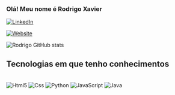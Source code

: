 
### Olá! Meu nome é Rodrigo Xavier

[![LinkedIn](https://img.shields.io/badge/LinkedIn-0077B5?style=for-the-badge&logo=linkedin&logoColor=white)](https://www.linkedin.com/in/rodrigo-xavier-284936233/)

[![Website](https://img.shields.io/badge/website-000000?style=for-the-badge&logo=About.me&logoColor=white)](https://imaginative-praline-49f12b.netlify.app/)

![Rodrigo GitHub stats](https://github-readme-stats.vercel.app/api?username=anuraghazra&show_icons=true&theme=transparent)

## Tecnologias em que tenho conhecimentos

<div style="display:inline_block"><br>
    <img align="center" alt= "Html5" src="https://img.shields.io/badge/HTML5-E34F26?style=for-the-badge&logo=html5&logoColor=white"/>
    <img align="center" alt= "Css" src="https://img.shields.io/badge/CSS3-1572B6?style=for-the-badge&logo=css3&logoColor=white"/>
    <img align="center" alt= "Python" src="https://img.shields.io/badge/Python-3776AB?style=for-the-badge&logo=python&logoColor=white"/>
    <img align="center" alt= "JavaScript" src="https://img.shields.io/badge/JavaScript-323330?style=for-the-badge&logo=javascript&logoColor=F7DF1E"/>
    <img align="center" alt= "Java" src="https://img.shields.io/badge/Java-ED8B00?style=for-the-badge&logo=openjdk&logoColor=white"/>
    
</div>
